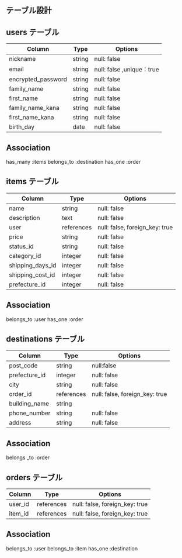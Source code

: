 ## テーブル設計

## users テーブル

| Column                 | Type   | Options     |
| ------------------     | ------ | ----------- |
| nickname               | string | null: false |
| email                  | string | null: false ,unique：true|
| encrypted_password     | string | null: false |
| family_name            | string | null: false |
| first_name             | string | null: false |
| family_name_kana       | string | null: false |
| first_name_kana        | string | null: false |
| birth_day              | date   | null: false |

## Association
has_many :items
belongs_to :destination
has_one :order
## items テーブル

| Column          | Type       | Options                       |
| ------          | ------     | -----------------             |
| name            | string     | null: false|
| description     | text       | null: false|
| user            | references | null: false, foreign_key: true |
| price           | string     | null: false| 
| status_id       | string     | null: false                  |
| category_id     | integer     | null: false                |
| shipping_days_id| integer       | null: false|
| shipping_cost_id| integer    | null: false |
| prefecture_id   | integer     | null: false|

## Association
belongs_to :user
has_one :order

## destinations テーブル

| Column         | Type           | Options                        |
| ------         | ----------     | ------------------------------ |
| post_code      | string         | null:false                  |
| prefecture_id  | integer        | null: false                   |
| city           | string         | null: false                   |
| order_id       | references     | null: false, foreign_key: true |
| building_name  | string         |                  |
| phone_number   | string         | null: false                  |
| address        | string         | null: false                  |

## Association
belongs _to :order

## orders テーブル

| Column          | Type       | Options                       |
| ------          | ------     | -----------------             |
| user_id         | references | null: false, foreign_key: true |
| item_id         | references | null: false, foreign_key: true  |

## Association
belongs_to :user
belongs_to :item
has_one :destination
